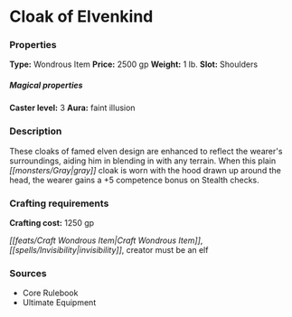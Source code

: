 ﻿---
Title: "Cloak of Elvenkind"
Type: "Wondrous Item"
Price: "2500 gp"
Weight: "1 lb."
Slot: "Shoulders"
Caster level: "3"
Aura: "faint illusion"
Description: |
  "These cloaks of famed elven design are enhanced to reflect the wearer's surroundings, aiding him in blending in with any terrain. When this plain gray cloak is worn with the hood drawn up around the head, the wearer gains a +5 competence bonus on Stealth checks."
Crafting cost: "1250 gp"
Sources: "['Core Rulebook', 'Ultimate Equipment']"
---

# Cloak of Elvenkind

### Properties

**Type:** Wondrous Item **Price:** 2500 gp **Weight:** 1 lb. **Slot:** Shoulders

##### Magical properties

**Caster level:** 3 **Aura:** faint illusion

### Description

These cloaks of famed elven design are enhanced to reflect the wearer's surroundings, aiding him in blending in with any terrain. When this plain _[[monsters/Gray|gray]]_ cloak is worn with the hood drawn up around the head, the wearer gains a +5 competence bonus on Stealth checks.

### Crafting requirements

**Crafting cost:** 1250 gp

_[[feats/Craft Wondrous Item|Craft Wondrous Item]]_, _[[spells/Invisibility|invisibility]]_, creator must be an elf

### Sources

* Core Rulebook
* Ultimate Equipment